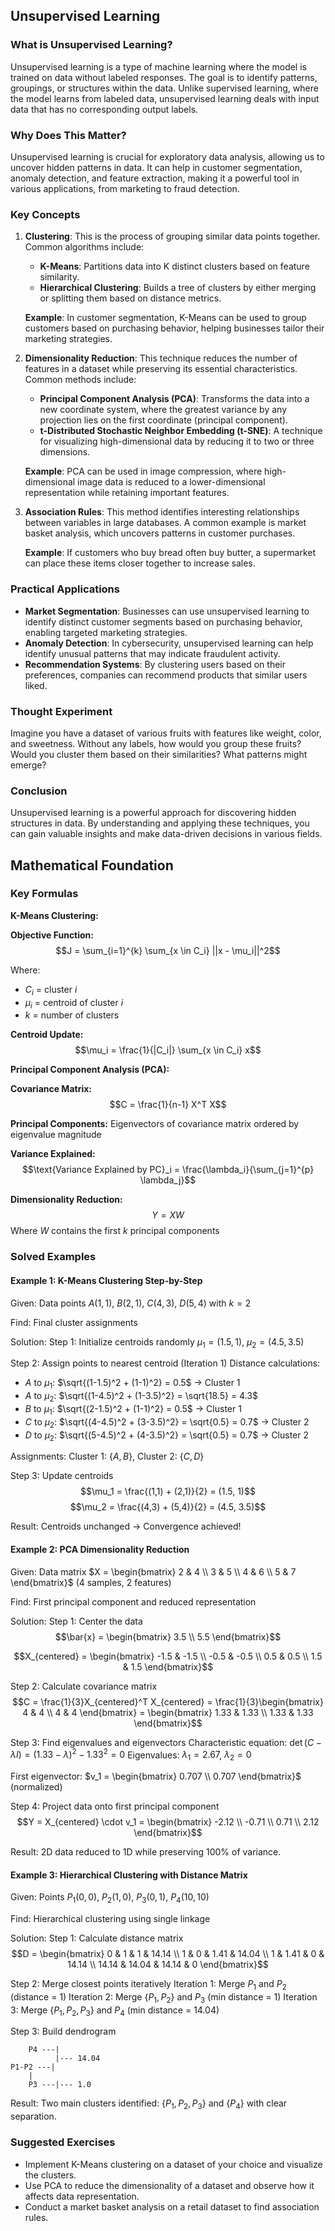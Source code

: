 ## Unsupervised Learning

### What is Unsupervised Learning?
Unsupervised learning is a type of machine learning where the model is trained on data without labeled responses. The goal is to identify patterns, groupings, or structures within the data. Unlike supervised learning, where the model learns from labeled data, unsupervised learning deals with input data that has no corresponding output labels.

### Why Does This Matter?
Unsupervised learning is crucial for exploratory data analysis, allowing us to uncover hidden patterns in data. It can help in customer segmentation, anomaly detection, and feature extraction, making it a powerful tool in various applications, from marketing to fraud detection.

### Key Concepts

1. **Clustering**: This is the process of grouping similar data points together. Common algorithms include:
   - **K-Means**: Partitions data into K distinct clusters based on feature similarity.
   - **Hierarchical Clustering**: Builds a tree of clusters by either merging or splitting them based on distance metrics.

   **Example**: In customer segmentation, K-Means can be used to group customers based on purchasing behavior, helping businesses tailor their marketing strategies.

2. **Dimensionality Reduction**: This technique reduces the number of features in a dataset while preserving its essential characteristics. Common methods include:
   - **Principal Component Analysis (PCA)**: Transforms the data into a new coordinate system, where the greatest variance by any projection lies on the first coordinate (principal component).
   - **t-Distributed Stochastic Neighbor Embedding (t-SNE)**: A technique for visualizing high-dimensional data by reducing it to two or three dimensions.

   **Example**: PCA can be used in image compression, where high-dimensional image data is reduced to a lower-dimensional representation while retaining important features.

3. **Association Rules**: This method identifies interesting relationships between variables in large databases. A common example is market basket analysis, which uncovers patterns in customer purchases.

   **Example**: If customers who buy bread often buy butter, a supermarket can place these items closer together to increase sales.

### Practical Applications
- **Market Segmentation**: Businesses can use unsupervised learning to identify distinct customer segments based on purchasing behavior, enabling targeted marketing strategies.
- **Anomaly Detection**: In cybersecurity, unsupervised learning can help identify unusual patterns that may indicate fraudulent activity.
- **Recommendation Systems**: By clustering users based on their preferences, companies can recommend products that similar users liked.

### Thought Experiment
Imagine you have a dataset of various fruits with features like weight, color, and sweetness. Without any labels, how would you group these fruits? Would you cluster them based on their similarities? What patterns might emerge?

### Conclusion
Unsupervised learning is a powerful approach for discovering hidden structures in data. By understanding and applying these techniques, you can gain valuable insights and make data-driven decisions in various fields.

## Mathematical Foundation

### Key Formulas

**K-Means Clustering:**

**Objective Function:**
$$J = \sum_{i=1}^{k} \sum_{x \in C_i} ||x - \mu_i||^2$$

Where:
- $C_i$ = cluster $i$
- $\mu_i$ = centroid of cluster $i$
- $k$ = number of clusters

**Centroid Update:**
$$\mu_i = \frac{1}{|C_i|} \sum_{x \in C_i} x$$

**Principal Component Analysis (PCA):**

**Covariance Matrix:**
$$C = \frac{1}{n-1} X^T X$$

**Principal Components:**
Eigenvectors of covariance matrix ordered by eigenvalue magnitude

**Variance Explained:**
$$\text{Variance Explained by PC}_i = \frac{\lambda_i}{\sum_{j=1}^{p} \lambda_j}$$

**Dimensionality Reduction:**
$$Y = XW$$
Where $W$ contains the first $k$ principal components

### Solved Examples

#### Example 1: K-Means Clustering Step-by-Step

Given: Data points $A(1,1)$, $B(2,1)$, $C(4,3)$, $D(5,4)$ with $k=2$

Find: Final cluster assignments

Solution:
Step 1: Initialize centroids randomly
$\mu_1 = (1.5, 1)$, $\mu_2 = (4.5, 3.5)$

Step 2: Assign points to nearest centroid (Iteration 1)
Distance calculations:
- $A$ to $\mu_1$: $\sqrt{(1-1.5)^2 + (1-1)^2} = 0.5$ → Cluster 1
- $A$ to $\mu_2$: $\sqrt{(1-4.5)^2 + (1-3.5)^2} = \sqrt{18.5} = 4.3$
- $B$ to $\mu_1$: $\sqrt{(2-1.5)^2 + (1-1)^2} = 0.5$ → Cluster 1
- $C$ to $\mu_2$: $\sqrt{(4-4.5)^2 + (3-3.5)^2} = \sqrt{0.5} = 0.7$ → Cluster 2
- $D$ to $\mu_2$: $\sqrt{(5-4.5)^2 + (4-3.5)^2} = \sqrt{0.5} = 0.7$ → Cluster 2

Assignments: Cluster 1: $\{A, B\}$, Cluster 2: $\{C, D\}$

Step 3: Update centroids
$$\mu_1 = \frac{(1,1) + (2,1)}{2} = (1.5, 1)$$
$$\mu_2 = \frac{(4,3) + (5,4)}{2} = (4.5, 3.5)$$

Result: Centroids unchanged → Convergence achieved!

#### Example 2: PCA Dimensionality Reduction

Given: Data matrix $X = \begin{bmatrix} 2 & 4 \\ 3 & 5 \\ 4 & 6 \\ 5 & 7 \end{bmatrix}$ (4 samples, 2 features)

Find: First principal component and reduced representation

Solution:
Step 1: Center the data
$$\bar{x} = \begin{bmatrix} 3.5 \\ 5.5 \end{bmatrix}$$

$$X_{centered} = \begin{bmatrix} -1.5 & -1.5 \\ -0.5 & -0.5 \\ 0.5 & 0.5 \\ 1.5 & 1.5 \end{bmatrix}$$

Step 2: Calculate covariance matrix
$$C = \frac{1}{3}X_{centered}^T X_{centered} = \frac{1}{3}\begin{bmatrix} 4 & 4 \\ 4 & 4 \end{bmatrix} = \begin{bmatrix} 1.33 & 1.33 \\ 1.33 & 1.33 \end{bmatrix}$$

Step 3: Find eigenvalues and eigenvectors
Characteristic equation: $\det(C - \lambda I) = (1.33 - \lambda)^2 - 1.33^2 = 0$
Eigenvalues: $\lambda_1 = 2.67$, $\lambda_2 = 0$

First eigenvector: $v_1 = \begin{bmatrix} 0.707 \\ 0.707 \end{bmatrix}$ (normalized)

Step 4: Project data onto first principal component
$$Y = X_{centered} \cdot v_1 = \begin{bmatrix} -2.12 \\ -0.71 \\ 0.71 \\ 2.12 \end{bmatrix}$$

Result: 2D data reduced to 1D while preserving 100% of variance.

#### Example 3: Hierarchical Clustering with Distance Matrix

Given: Points $P_1(0,0)$, $P_2(1,0)$, $P_3(0,1)$, $P_4(10,10)$

Find: Hierarchical clustering using single linkage

Solution:
Step 1: Calculate distance matrix
$$D = \begin{bmatrix} 0 & 1 & 1 & 14.14 \\ 1 & 0 & 1.41 & 14.04 \\ 1 & 1.41 & 0 & 14.14 \\ 14.14 & 14.04 & 14.14 & 0 \end{bmatrix}$$

Step 2: Merge closest points iteratively
Iteration 1: Merge $P_1$ and $P_2$ (distance = 1)
Iteration 2: Merge $\{P_1, P_2\}$ and $P_3$ (min distance = 1)
Iteration 3: Merge $\{P_1, P_2, P_3\}$ and $P_4$ (min distance = 14.04)

Step 3: Build dendrogram
```
    P4 ---|
          |--- 14.04
P1-P2 ---|
    |
    P3 ---|--- 1.0
```

Result: Two main clusters identified: $\{P_1, P_2, P_3\}$ and $\{P_4\}$ with clear separation.

### Suggested Exercises
- Implement K-Means clustering on a dataset of your choice and visualize the clusters.
- Use PCA to reduce the dimensionality of a dataset and observe how it affects data representation.
- Conduct a market basket analysis on a retail dataset to find association rules.